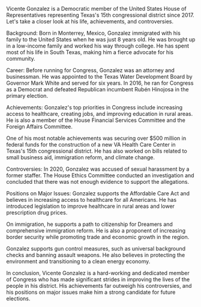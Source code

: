 Vicente Gonzalez is a Democratic member of the United States House of Representatives representing Texas's 15th congressional district since 2017. Let's take a closer look at his life, achievements, and controversies.

Background:
Born in Monterrey, Mexico, Gonzalez immigrated with his family to the United States when he was just 8 years old. He was brought up in a low-income family and worked his way through college. He has spent most of his life in South Texas, making him a fierce advocate for his community.

Career:
Before running for Congress, Gonzalez was an attorney and businessman. He was appointed to the Texas Water Development Board by Governor Mark White and served for six years. In 2016, he ran for Congress as a Democrat and defeated Republican incumbent Rubén Hinojosa in the primary election.

Achievements:
Gonzalez's top priorities in Congress include increasing access to healthcare, creating jobs, and improving education in rural areas. He is also a member of the House Financial Services Committee and the Foreign Affairs Committee.

One of his most notable achievements was securing over $500 million in federal funds for the construction of a new VA Health Care Center in Texas's 15th congressional district. He has also worked on bills related to small business aid, immigration reform, and climate change.

Controversies:
In 2020, Gonzalez was accused of sexual harassment by a former staffer. The House Ethics Committee conducted an investigation and concluded that there was not enough evidence to support the allegations.

Positions on Major Issues:
Gonzalez supports the Affordable Care Act and believes in increasing access to healthcare for all Americans. He has introduced legislation to improve healthcare in rural areas and lower prescription drug prices.

On immigration, he supports a path to citizenship for Dreamers and comprehensive immigration reform. He is also a proponent of increasing border security while promoting trade and economic growth in the region.

Gonzalez supports gun control measures, such as universal background checks and banning assault weapons. He also believes in protecting the environment and transitioning to a clean energy economy.

In conclusion, Vicente Gonzalez is a hard-working and dedicated member of Congress who has made significant strides in improving the lives of the people in his district. His achievements far outweigh his controversies, and his positions on major issues make him a strong candidate for future elections.
